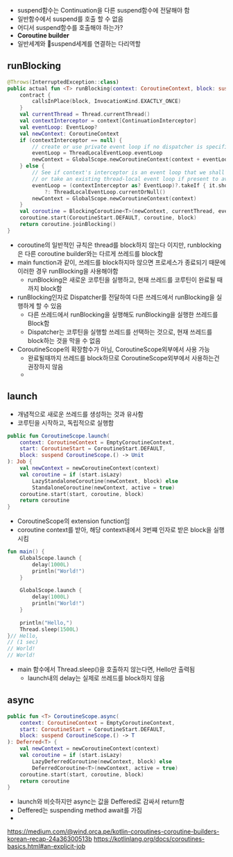 - suspend함수는 Continuation을 다른 suspend함수에 전달해야 함
- 일반함수에서 suspend를 호출 할 수 없음
- 어디서 suspend함수를 호출해야 하는가?
- **Coroutine builder**
- 일반세계와 suspend세계를 연결하는 다리역할

## runBlocking
```kotlin
@Throws(InterruptedException::class)  
public actual fun <T> runBlocking(context: CoroutineContext, block: suspend CoroutineScope.() -> T): T {  
    contract {  
        callsInPlace(block, InvocationKind.EXACTLY_ONCE)  
    }  
    val currentThread = Thread.currentThread()  
    val contextInterceptor = context[ContinuationInterceptor]  
    val eventLoop: EventLoop?  
    val newContext: CoroutineContext  
    if (contextInterceptor == null) {  
        // create or use private event loop if no dispatcher is specified  
        eventLoop = ThreadLocalEventLoop.eventLoop  
        newContext = GlobalScope.newCoroutineContext(context + eventLoop)  
    } else {  
        // See if context's interceptor is an event loop that we shall use (to support TestContext)  
        // or take an existing thread-local event loop if present to avoid blocking it (but don't create one)        
        eventLoop = (contextInterceptor as? EventLoop)?.takeIf { it.shouldBeProcessedFromContext() }  
            ?: ThreadLocalEventLoop.currentOrNull()  
        newContext = GlobalScope.newCoroutineContext(context)  
    }  
    val coroutine = BlockingCoroutine<T>(newContext, currentThread, eventLoop)  
    coroutine.start(CoroutineStart.DEFAULT, coroutine, block)  
    return coroutine.joinBlocking()  
}
```
- coroutine의 일반적인 규칙은 thread를 block하지 않는다 이지만, runblocking은 다른 coroutine builder와는 다르게 쓰레드를 block함
- main function과 같이, 쓰레드를 block하지마 않으면 프로세스가 종료되기 때문에 이러한 경우 runBlocking을 사용해야함
	- runBlocking은 새로운 코루틴을 실행하고, 현재 쓰레드를 코루틴이 완료될 때 까지 block함
- runBlocking인자로 Dispatcher를 전달하여 다른 쓰레드에서 runBlocking을 실행하게 할 수 있음
	- 다른 쓰레드에서 runBlocking을 실행해도 runBlocking을 실행한 쓰레드를 Block함
	- Dispatcher는 코루틴을 실행할 쓰레드를 선택하는 것으로, 현재 쓰레드를 block하는 것을 막을 수 없음
- CoroutineScope의 확장함수가 아님, CoroutineScope외부에서 사용 가능
	- 완료될때까지 쓰레드를 block하므로 CoroutineScope외부에서 사용하는건 권장하지 않음
	- 


## launch
- 개념적으로 새로운 쓰레드를 생성하는 것과 유사함
- 코루틴을 시작하고, 독립적으로 실행함
```kotlin
public fun CoroutineScope.launch(  
    context: CoroutineContext = EmptyCoroutineContext,  
    start: CoroutineStart = CoroutineStart.DEFAULT,  
    block: suspend CoroutineScope.() -> Unit  
): Job {  
    val newContext = newCoroutineContext(context)  
    val coroutine = if (start.isLazy)  
        LazyStandaloneCoroutine(newContext, block) else  
        StandaloneCoroutine(newContext, active = true)  
    coroutine.start(start, coroutine, block)  
    return coroutine  
}
```
- CoroutineScope의 extension function임
- coroutine context를 받아, 해당 context내에서 3번쨰 인자로 받은 block을 실행시킴

```kotlin
fun main() {  
    GlobalScope.launch {  
        delay(1000L)  
        println("World!")  
    }  
      
    GlobalScope.launch {  
        delay(1000L)  
        println("World!")  
    }
  
    println("Hello,")  
    Thread.sleep(1500L)  
}// Hello,  
// (1 sec)  
// World!  
// World!  
```
- main 함수에서 Thread.sleep()을 호출하지 않는다면, Hello만 출력됨
	- launch내의 delay는 실제로 쓰레드를 block하지 않음

## async
```kotlin
public fun <T> CoroutineScope.async(  
    context: CoroutineContext = EmptyCoroutineContext,  
    start: CoroutineStart = CoroutineStart.DEFAULT,  
    block: suspend CoroutineScope.() -> T  
): Deferred<T> {  
    val newContext = newCoroutineContext(context)  
    val coroutine = if (start.isLazy)  
        LazyDeferredCoroutine(newContext, block) else  
        DeferredCoroutine<T>(newContext, active = true)  
    coroutine.start(start, coroutine, block)  
    return coroutine  
}
```
- launch와 비슷하지만 async는 값을 Deffered로 감싸서 return함
- Deffered는 suspending method await를 가짐
- 


https://medium.com/@wind.orca.pe/kotlin-coroutines-coroutine-builders-korean-recap-24a36300513b
https://kotlinlang.org/docs/coroutines-basics.html#an-explicit-job